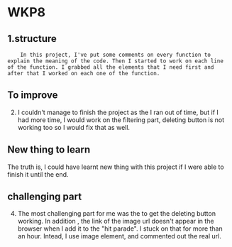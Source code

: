 # WKP8 

## 1.structure
        In this project, I've put some comments on every function to explain the meaning of the code. Then I started to work on each line of the function. I grabbed all the elements that I need first and after that I worked on each one of the function.

## To improve
2. I couldn't manage to finish the project as the I ran out of time, but if I had more time, I would work on the filtering part, deleting button is not working too so I would fix  that as well.

## New thing to learn
The truth is, I could have learnt new thing with this project if I were able to finish it until the end.

## challenging part
4. The most challenging part for me was the to get the deleting button working. In addition 
, the link of the image url doesn't appear in the browser when I add it to the "hit parade". I stuck on that for more than an hour. Intead, I use image element, and commented out the real url. 


